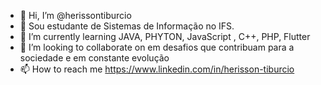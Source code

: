 - 👋 Hi, I’m @herissontiburcio
- 👀 Sou estudante de Sistemas de Informação no IFS.
- 🌱 I’m currently learning  JAVA, PHYTON, JavaScript , C++, PHP,  Flutter
- 💞️ I’m looking to collaborate on  em desafios que contribuam para a sociedade e em constante evolução
- 📫 How to reach me  https://www.linkedin.com/in/herisson-tiburcio

<!---
herissontiburcio/herissontiburcio is a ✨ special ✨ repository because its `README.md` (this file) appears on your GitHub profile.
You can click the Preview link to take a look at your changes.
--->
